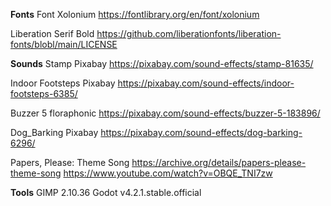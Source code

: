 **Fonts**
Font Xolonium 
https://fontlibrary.org/en/font/xolonium

Liberation Serif Bold
https://github.com/liberationfonts/liberation-fonts/blobl/main/LICENSE

**Sounds**
Stamp
Pixabay
https://pixabay.com/sound-effects/stamp-81635/

Indoor Footsteps
Pixabay
https://pixabay.com/sound-effects/indoor-footsteps-6385/

Buzzer 5
floraphonic
https://pixabay.com/sound-effects/buzzer-5-183896/

Dog_Barking
Pixabay
https://pixabay.com/sound-effects/dog-barking-6296/

Papers, Please: Theme Song
https://archive.org/details/papers-please-theme-song
https://www.youtube.com/watch?v=OBQE_TNI7zw

**Tools**
GIMP 2.10.36
Godot v4.2.1.stable.official
